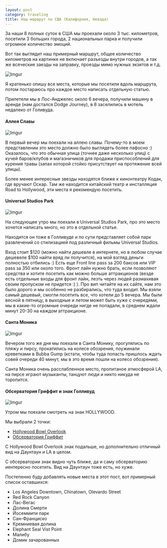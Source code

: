 ```yaml
---
layout: post
category: traveling
title: Наш маршрут по США (Калифорния, Невада)
---
```


За наши 8 полных суток в США мы проехали около 3 тыс. километров, посетили 3 больших города, 
2 национальных парка и получили огромное количество эмоций.

Вот так выглядит наш примерный маршрут, общее количество километров на картинке не включает разъезды внутри городов, а так же всяческие заезды на заправку, проезды мимо нужных экзитов и т.д. 

![Imgur](http://i.imgur.com/SC3HJOt.png)

Я кратенько опишу все места, которые мы посетили вдоль маршрута, потом постараюсь про каждое место написать отдельную статью.

Прилетели мы в Лос-Анджелес около 6 вечера, получили машину в аренде (нам достался Dodge Journey), в 8 заселились в мотель недалеко от Голивуда.

#### Аллея Славы

![Imgur](http://i.imgur.com/rxwCkDx.jpg?3)

В первый вечер мы поехали на аллею славы. Почему-то в моем представлении это место должно было выглядеть более пафосно :) 
Оказалось, что это обычная улица (точнее даже несколько улиц) с кучей баров/клубов и 
магазничиков для продажи приспособлений для курения травы (запах которой стойко присутствует на протяжение всей улицы).

Более менее интересные звезды находятся ближе к кинонтеатру Кодак, где вручают Оскар. Там же находится китайский театр и 
инсталляция Road to Hollywood, эти места я рекомендую посетить.

#### Universal Studios Park

![Imgur](http://i.imgur.com/dUkxt8z.jpg?1)

На следующее утро мы поехали в Universal Studios Park, про это место хочется написать много, но это в отдельной статье.

Находится он тоже в Голливуде и по сути представляет собой парк развлечений со стилизацией под различный фильмы Universal Studios.

Вход стоит $120 (можно найти дешевле в интернете, но в любом случае дешевеле $100 найти вряд ли получится), 
на мой взгляд деньги полностью отбились :) Есть еще Front line pass за 200 баксов или VIP pass за 350 или около того. 
Фронт лайн нужно брать, если позволяют средства и хотите посетить как можно больше аттракционов 
(везде есть отдельные входы для фронт лайн, лезть через людей размахивая своим пропуском не придется :) ).
Про вип читайте на их сайте, 
нам это было дорого и мы особенно не разбирались, что туда входит. 
Мы взяли самый дешевый, смогли посетить все, что хотели до 5 вечера. Мы были весной в пятницу, 
в выходные и летом может быть хуже с очередями, мы в какие-то огромные очереди нигде не попадали, 
в среднем ждали минут 20-30 на каждом аттракционе.

#### Санта Моника

![Imgur](http://i.imgur.com/CRypJHi.jpg?1)

Вечером того же дня мы поехали в Санта Монику, прогулялись по пляжу и пирсу, прокатились на колесе обозрения, 
поужинали креветками в Bubba Gump (кстати, чтобы туда попасть пришлось ждать совей очереди 40 минут, 
мы в это время пошли на колесо обозрения).

Санта Моника очень расслабленное место, пропитаное атмосферой LA, на пирсе играют музыканты, танцуют люди и никто никуда не торопится.

#### Обсерватория Гриффит и знак Голливуд

![Imgur](http://i.imgur.com/2W6IH3Y.jpg?1)

Утром мы поехали смотреть на знак HOLLYWOOD.

Мы выбрали 2 точки:

- [Hollywood Bowl Overlook](https://www.google.com/maps/place/Jerome+C.+Daniel+Overlook+above+the+Hollywood+Bowl/@34.116428,-118.3426948,19z/data=!3m1!4b1!4m5!3m4!1s0x80c2bf03177f5493:0x533e62532a2c318!8m2!3d34.116428!4d-118.3421476)
- [Обсерватория Гриффит](https://www.google.com/maps/place/%D0%9E%D0%B1%D1%81%D0%B5%D1%80%D0%B2%D0%B0%D1%82%D0%BE%D1%80%D0%B8%D1%8F+%D0%93%D1%80%D0%B8%D1%84%D1%84%D0%B8%D1%82/@34.1232403,-118.312458,14.57z/data=!4m12!1m6!3m5!1s0x80c2bf03177f5493:0x533e62532a2c318!2sJerome+C.+Daniel+Overlook+above+the+Hollywood+Bowl!8m2!3d34.116428!4d-118.3421476!3m4!1s0x0:0x73ff07b1c2d6dadc!8m2!3d34.1184354!4d-118.300395)

С Hollywood Bowl Overlook знак подальше, но дополнительно отличный вид на Даунтаун и LA в целом.

С обсерватории знак видно чуть ближе, да и саму обсерваторию иентересно посетить. Вид на Даунтаун тоже есть, но хуже.


Постепенно буду добавлять новые места в этот пост, вот примерный список оставшихся: 
- Los Angeles Downtown, Chinatown, Olevardo Street
- Red Rock Canyon
- Лас-Вегас
- Долина Смерти
- Йосеммити парк
- Сан-Франциско
- Кремниевая долина
- Elephant Seal Vist Point
- Малибу
- Домик зачарованных




